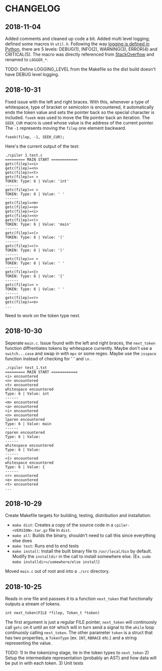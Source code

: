 # CHANGELOG

## 2018-11-04

Added comments and cleaned up code a bit. Added multi level logging; defined some macros in `util.h`. Following the way [logging is defined in Python](https://docs.python.org/4.7/library/logging.html), there are 5 levels: DEBUG(1), INFO(2), WARNING(3), ERROR(4) and CRITICAL(5). The macro was directly referenced from [StackOverflow](https://stackoverflow.com/questions/1644868/c-define-macro-for-debug-printing/) and renamed to `LOGGER_*`.

TODO: Define LOGGING_LEVEL from the Makefile so the dist build doesn't have DEBUG level logging.

## 2018-10-31

Fixed issue with the left and right braces. With this, whenever a type of whitespace, type of bracket or semicolon is encountered, it automatically ends the token value and sets the pointer back so the special character is included. `fseek` was used to move the file pointer back an iteration. The `SEEK_CUR` macro is used whose value is the address of the current pointer. The `-1` represents moving the `filep` one element backward.

    fseek(filep, -1, SEEK_CUR); 

Here's the current output of the test:

    ./cpiler 1.test.c
    ========= MAIN START ============
    getc(filep)=<i>
    getc(filep)=<n>
    getc(filep)=<t>
    getc(filep)=< >
    TOKEN: Type: 6 | Value: 'int'
    ------                     
    getc(filep)=< >
    TOKEN: Type: 6 | Value: ' '
    ------                     
    getc(filep)=<m>
    getc(filep)=<a>
    getc(filep)=<i>
    getc(filep)=<n>
    getc(filep)=<(>
    TOKEN: Type: 6 | Value: 'main'
    ------         
    getc(filep)=<(>
    TOKEN: Type: 6 | Value: '('     
    ------
    getc(filep)=<)>
    TOKEN: Type: 6 | Value: ')'
    ------
    getc(filep)=< >
    TOKEN: Type: 6 | Value: ' '
    ------
    getc(filep)=<{>
    TOKEN: Type: 6 | Value: '{'
    ------
    getc(filep)=< >
    TOKEN: Type: 6 | Value: ' '
    ------
    getc(filep)=<r>
    getc(filep)=<e>
    ...

Need to work on the token type next.

## 2018-10-30

Seperate `main.c`. Issue found with the left and right braces, the `next_token` function diffrentiates tokens by whitespace currently. Maybe don't use a `switch...case` and swap in with `mpc` or some regex. Maybe use the `isspace` function instead of checking for ' ' and `\n` .

    ./cpiler test_1.txt
    ========= MAIN START ============
    <i> encountered   
    <n> encountered
    <t> encountered
    whitespace encountered
    Type: 6 | Value: int
    ------         
    <m> encountered
    <a> encountered
    <i> encountered       
    <n> encountered        
    lparen encountered
    Type: 6 | Value: main
    ------                
    rparen encountered
    Type: 6 | Value:
    ------         
    whitespace encountered
    Type: 6 | Value:  
    ------
    <{> encountered         
    whitespace encountered           
    Type: 6 | Value: {      
    ------                                               
    <r> encountered
    <e> encountered    
    <t> encountered
    ...

## 2018-10-29

Create Makefile targets for building, testing, distribution and installation:

- `make dist`: Creates a copy of the source code in a `cpiler-<VERSION>.tar.gz` file in `dist`.
- `make all`: Builds the binary, shouldn't need to call this since everything else does
- `make test`: Runs end to end tests
- `make install`: Install the built binary file to `/usr/local/bin` by default. Modify the `installdir` in the call to install somewhere else. (Ex. `sudo make installdir=/somewhere/else install`)

Moved `main.c` out of root and into a `./src` directory.

## 2018-10-25

Reads in one file and passses it to a function `next_token` that functionally outputs a stream of tokens.

    int next_token(FILE *filep, Token_t *token)

The first argument is just a regular FILE pointer, `next_token` will continuosly call `getc` on it until an `EOF` which will in turn send a signal to the `while` loop continuosly calling `next_token`. The other parameter `token` is a struct that has two properties, a `TokenType` (ex. `INT`, `RBRACE` etc.) and a string representing the value.

TODO: 1) In the tokenizing stage, tie in the token types to `next_token` 2) Setup the intermediate representation (probably an AST) and how data will be put in with each token. 3) Unit tests
